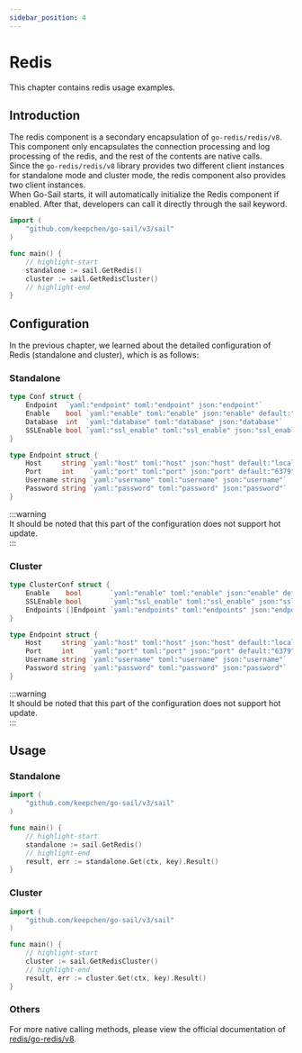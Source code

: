 ```yaml
---
sidebar_position: 4
---  
```

# Redis  
This chapter contains redis usage examples.  
## Introduction  
The redis component is a secondary encapsulation of `go-redis/redis/v8`. This component only encapsulates the connection processing and log processing of the redis, and the rest of the contents are native calls.  
Since the `go-redis/redis/v8` library provides two different client instances for standalone mode and cluster mode, the redis component also provides two client instances.   
When Go-Sail starts, it will automatically initialize the Redis component if enabled. After that, developers can call it directly through the sail keyword.  
```go title="main.go" showLineNumbers  
import (
    "github.com/keepchen/go-sail/v3/sail"
)

func main() {
    // highlight-start
    standalone := sail.GetRedis()
    cluster := sail.GetRedisCluster()
    // highlight-end
}
```  
## Configuration  
In the previous chapter, we learned about the detailed configuration of Redis (standalone and cluster), which is as follows:  
### Standalone  
```go title="github.com/keepchen/go-sail/lib/redis/conf.go" showLineNumbers  
type Conf struct {
    Endpoint  `yaml:"endpoint" toml:"endpoint" json:"endpoint"`
    Enable    bool `yaml:"enable" toml:"enable" json:"enable" default:"false"` //是否启用
    Database  int  `yaml:"database" toml:"database" json:"database"`           //数据库名
    SSLEnable bool `yaml:"ssl_enable" toml:"ssl_enable" json:"ssl_enable"`     //是否启用ssl
}

type Endpoint struct {
    Host     string `yaml:"host" toml:"host" json:"host" default:"localhost"` //主机地址
    Port     int    `yaml:"port" toml:"port" json:"port" default:"6379"`      //端口
    Username string `yaml:"username" toml:"username" json:"username"`         //用户名
    Password string `yaml:"password" toml:"password" json:"password"`         //密码
}
```  
:::warning  
It should be noted that this part of the configuration does not support hot update.  
:::  
### Cluster  
```go title="github.com/keepchen/go-sail/lib/redis/conf.go" showLineNumbers  
type ClusterConf struct {
    Enable    bool       `yaml:"enable" toml:"enable" json:"enable" default:"false"` //是否启用
    SSLEnable bool       `yaml:"ssl_enable" toml:"ssl_enable" json:"ssl_enable"`     //是否启用ssl
    Endpoints []Endpoint `yaml:"endpoints" toml:"endpoints" json:"endpoints"`        //连接地址列表
}

type Endpoint struct {
    Host     string `yaml:"host" toml:"host" json:"host" default:"localhost"` //主机地址
    Port     int    `yaml:"port" toml:"port" json:"port" default:"6379"`      //端口
    Username string `yaml:"username" toml:"username" json:"username"`         //用户名
    Password string `yaml:"password" toml:"password" json:"password"`         //密码
}
```  
:::warning  
It should be noted that this part of the configuration does not support hot update.  
:::  

## Usage  
### Standalone  
```go title="main.go" showLineNumbers  
import (
    "github.com/keepchen/go-sail/v3/sail"
)

func main() {
    // highlight-start
    standalone := sail.GetRedis()
    // highlight-end
    result, err := standalone.Get(ctx, key).Result()
}
```  
### Cluster  
```go title="main.go" showLineNumbers  
import (
    "github.com/keepchen/go-sail/v3/sail"
)

func main() {
    // highlight-start
    cluster := sail.GetRedisCluster()
    // highlight-end
    result, err := cluster.Get(ctx, key).Result()
}
```  

### Others  
For more native calling methods, please view the official documentation of [redis/go-redis/v8](https://github.com/redis/go-redis).  


